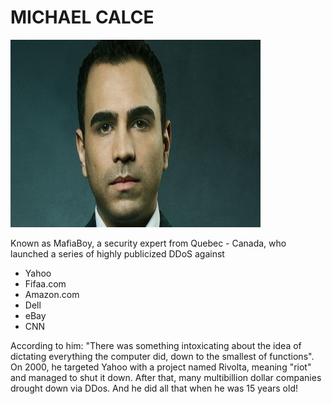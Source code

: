 # MICHAEL CALCE

<img src="../images/michael.png" data-canonical-src="https://gyazo.com/eb5c5741b6a9a16c692170a41a49c858.png" width="400" height="300" />

Known as MafiaBoy, a security expert from Quebec - Canada, who launched a series of highly publicized DDoS against 
* Yahoo 
* Fifaa.com
* Amazon.com
* Dell 
* eBay
* CNN

According to him: "There was something intoxicating about the idea of dictating everything the computer did, down to the smallest of functions". On 2000, he targeted Yahoo with a project named Rivolta, meaning "riot" and managed to shut it down. After that, many multibillion dollar companies drought down via DDos. And he did all that when he was 15 years old!